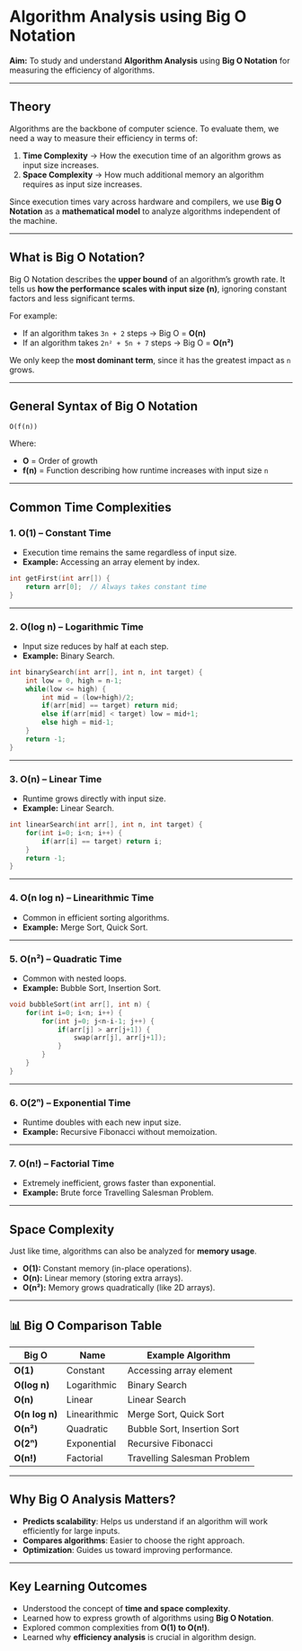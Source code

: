# Algorithm Analysis using Big O Notation

**Aim:**
To study and understand **Algorithm Analysis** using **Big O Notation** for measuring the efficiency of algorithms.

---

## Theory

Algorithms are the backbone of computer science. To evaluate them, we need a way to measure their efficiency in terms of:

1. **Time Complexity** → How the execution time of an algorithm grows as input size increases.
2. **Space Complexity** → How much additional memory an algorithm requires as input size increases.

Since execution times vary across hardware and compilers, we use **Big O Notation** as a **mathematical model** to analyze algorithms independent of the machine.

---

## What is Big O Notation?

Big O Notation describes the **upper bound** of an algorithm’s growth rate. It tells us **how the performance scales with input size (n)**, ignoring constant factors and less significant terms.

For example:

* If an algorithm takes `3n + 2` steps → Big O = **O(n)**
* If an algorithm takes `2n² + 5n + 7` steps → Big O = **O(n²)**

We only keep the **most dominant term**, since it has the greatest impact as `n` grows.

---

## General Syntax of Big O Notation

```
O(f(n))
```

Where:

* **O** = Order of growth
* **f(n)** = Function describing how runtime increases with input size `n`

---

## Common Time Complexities

### 1. **O(1) – Constant Time**

* Execution time remains the same regardless of input size.
* **Example:** Accessing an array element by index.

```cpp
int getFirst(int arr[]) {
    return arr[0];  // Always takes constant time
}
```

---

### 2. **O(log n) – Logarithmic Time**

* Input size reduces by half at each step.
* **Example:** Binary Search.

```cpp
int binarySearch(int arr[], int n, int target) {
    int low = 0, high = n-1;
    while(low <= high) {
        int mid = (low+high)/2;
        if(arr[mid] == target) return mid;
        else if(arr[mid] < target) low = mid+1;
        else high = mid-1;
    }
    return -1;
}
```

---

### 3. **O(n) – Linear Time**

* Runtime grows directly with input size.
* **Example:** Linear Search.

```cpp
int linearSearch(int arr[], int n, int target) {
    for(int i=0; i<n; i++) {
        if(arr[i] == target) return i;
    }
    return -1;
}
```

---

### 4. **O(n log n) – Linearithmic Time**

* Common in efficient sorting algorithms.
* **Example:** Merge Sort, Quick Sort.

---

### 5. **O(n²) – Quadratic Time**

* Common with nested loops.
* **Example:** Bubble Sort, Insertion Sort.

```cpp
void bubbleSort(int arr[], int n) {
    for(int i=0; i<n; i++) {
        for(int j=0; j<n-i-1; j++) {
            if(arr[j] > arr[j+1]) {
                swap(arr[j], arr[j+1]);
            }
        }
    }
}
```

---

### 6. **O(2ⁿ) – Exponential Time**

* Runtime doubles with each new input size.
* **Example:** Recursive Fibonacci without memoization.

---

### 7. **O(n!) – Factorial Time**

* Extremely inefficient, grows faster than exponential.
* **Example:** Brute force Travelling Salesman Problem.

---

## Space Complexity

Just like time, algorithms can also be analyzed for **memory usage**.

* **O(1):** Constant memory (in-place operations).
* **O(n):** Linear memory (storing extra arrays).
* **O(n²):** Memory grows quadratically (like 2D arrays).

---

## 📊 Big O Comparison Table

| Big O          | Name         | Example Algorithm           |
| -------------- | ------------ | --------------------------- |
| **O(1)**       | Constant     | Accessing array element     |
| **O(log n)**   | Logarithmic  | Binary Search               |
| **O(n)**       | Linear       | Linear Search               |
| **O(n log n)** | Linearithmic | Merge Sort, Quick Sort      |
| **O(n²)**      | Quadratic    | Bubble Sort, Insertion Sort |
| **O(2ⁿ)**      | Exponential  | Recursive Fibonacci         |
| **O(n!)**      | Factorial    | Travelling Salesman Problem |

---

## Why Big O Analysis Matters?

* **Predicts scalability**: Helps us understand if an algorithm will work efficiently for large inputs.
* **Compares algorithms**: Easier to choose the right approach.
* **Optimization**: Guides us toward improving performance.

---

## Key Learning Outcomes

* Understood the concept of **time and space complexity**.
* Learned how to express growth of algorithms using **Big O Notation**.
* Explored common complexities from **O(1) to O(n!)**.
* Learned why **efficiency analysis** is crucial in algorithm design.

